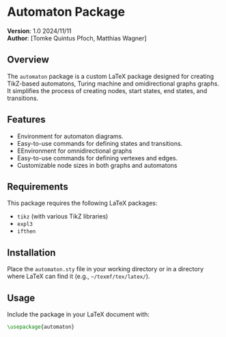 # Automaton Package

**Version**: 1.0 2024/11/11  
**Author**: [Tomke Quintus Pfoch, Matthias Wagner]

## Overview
The `automaton` package is a custom LaTeX package designed for creating TikZ-based automatons, Turing machine and omidirectional graphs graphs. It simplifies the process of creating nodes, start states, end states, and transitions.

## Features
- Environment for automaton diagrams.
- Easy-to-use commands for defining states and transitions.
- EEnvironment for omnidirectional graphs
- Easy-to-use commands for defining vertexes and edges.
- Customizable node sizes in both graphs and automatons

## Requirements
This package requires the following LaTeX packages:
- `tikz` (with various TikZ libraries)
- `expl3`
- `ifthen`

## Installation
Place the `automaton.sty` file in your working directory or in a directory where LaTeX can find it (e.g., `~/texmf/tex/latex/`).

## Usage
Include the package in your LaTeX document with:
```latex
\usepackage{automaton}

